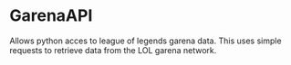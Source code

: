 # GarenaAPI
Allows python acces to league of legends garena data. This uses simple requests to retrieve data from the LOL garena network.


